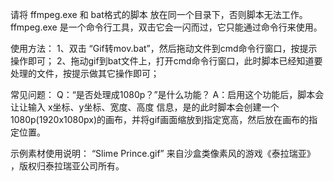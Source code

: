 请将 ffmpeg.exe 和 bat格式的脚本 放在同一个目录下，否则脚本无法工作。
ffmpeg.exe 是一个命令行工具，双击它会一闪而过，它只能通过命令行来使用。


使用方法：
1、双击 “Gif转mov.bat”，然后拖动文件到cmd命令行窗口，按提示操作即可；
2、拖动gif到bat文件上，打开cmd命令行窗口，此时脚本已经知道要处理的文件，按提示做其它操作即可；


常见问题：
Q：“是否处理成1080p？”是什么功能？
A：启用这个功能后，脚本会让让输入 x坐标、y坐标、宽度、高度 信息，是的此时脚本会创建一个1080p(1920x1080px)的画布，并将gif画面缩放到指定宽高，然后放在画布的指定位置。



示例素材使用说明：
“Slime Prince.gif” 来自沙盒类像素风的游戏《泰拉瑞亚》 ，版权归泰拉瑞亚公司所有。